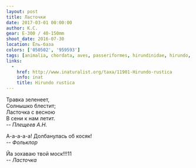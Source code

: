 ```yaml
---
layout: post
title: Ласточки
date: 2017-03-01 00:00:00
author: К.С.
gear: E-300 / 40-150mm
shoot_date: 2016-07-30
location: Ёль-база
colors: ['050502', '959593']
tags: [animalia, chordata, aves, passeriformes, hirundinidae, hirundo, hirundo rustica]
links:
  -
    href: http://www.inaturalist.org/taxa/11901-Hirundo-rustica
    info: inat
    title: Hirundo rustica
---
```


Травка зеленеет,  
Солнышко блестит;  
Ласточка с весною  
В сени к нам летит.  
-- <cite>Плещеев А.Н.</cite>

А-а-а-а-а! Долбанулась об косяк!  
-- <cite>Фольклор</cite>

Йа зохаваю твой моск!!!11  
-- <cite>Ласточка</cite>
